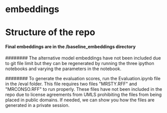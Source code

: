 # embeddings

# Structure of the repo

#### Final embeddings are in the /baseline_embeddings directory
######## The alternative model embeddings have not been included due to git file limit but they can be regenerated by running the three ipython notebooks and varying the parameters in the notebook.

######## To generate the evaluation scores, run the Evaluation.ipynb file in the /eval folder. This file requires two files "MRSTY.RFF" and "MRCONSO.RFF" to run properly. These files have not been included in the repo due to license agreements from UMLS prohibiting the files from being placed in public domains. If needed, we can show you how the files are generated in a private session.


